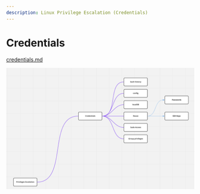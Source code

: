 ```yaml
---
description: Linux Privilege Escalation (Credentials)
---
```


# Credentials

[credentials.md](credentials.md "mention")



![](<../.gitbook/assets/Screen Shot 2022-04-11 at 1.12.23 PM.png>)

